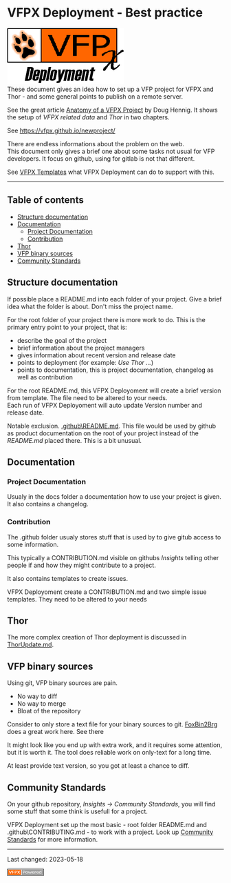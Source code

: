 # VFPX Deployment - Best practice
![VFPX Deployment logo](../docs/Images/vfpxdeployment.png "VFPX Deployment")   
These document gives an idea how to set up a VFP project for VFPX and  Thor - and some general points to publish on a remote server.

See the great article [Anatomy of a VFPX Project](https://doughennig.blogspot.com/2023/05/anatomy-of-vfpx-project.html) by Doug Hennig.
It shows the setup of *VFPX related data* and *Thor* in two chapters.

See https://vfpx.github.io/newproject/

There are endless informations about the problem on the web.   
This document only gives a brief one about some tasks not usual for VFP developers. It focus on github, using for gitlab is not that different.

See [VFPX Templates](./vfpx_templates.md) what VFPX Deployment can do to support with this.

----
## Table of contents
- [Structure documentation](#structure-documentation)
- [Documentation](#documentation)
  - [Project Documentation](#project-documentation)
  - [Contribution](#contribution)
- [Thor](#thor)
- [VFP binary sources](#vfp-binary-sources)
- [Community Standards](#community-standards)

## Structure documentation
If possible place a README.md into each folder of your project. Give a brief idea what the folder is about. Don't miss the project name.   

For the root folder of your project there is more work to do. This is the primary entry point to your project, that is:
- describe the goal of the project
- brief information about the project managers
- gives information about recent version and release date
- points to deployment (for example: *Use Thor ...*)
- points to documentation, this is project documentation, changelog as well as contribution

For the root README.md, this VFPX Deployoment will create a brief version from template. The file need to be altered to your needs.   
Each run of VFPX Deployoment will auto update Version number and release date.

Notable exclusion. <u>.github\\README.md</u>.
This file would be used by github as product documentation on the root of your project instead of the *README.md* placed there.
This is a bit unusual.

## Documentation
### Project Documentation
Usualy in the docs folder a documentation how to use your project is given. It also contains a changelog.

### Contribution
The .github folder usualy stores stuff that is used by to give gitub access to some information.   

This typically a CONTRIBUTION.md visible on githubs *Insights* telling other people if and how they might contribute to a project.

It also contains templates to create issues.

VFPX Deployoment create a CONTRIBUTION.md and two simple issue templates. They need to be altered to your needs

## Thor
The more complex creation of Thor deployment is discussed in [ThorUpdate.md](./ThorUpdate.md).

## VFP binary sources
Using git, VFP binary sources are pain.
- No way to diff
- No way to merge
- Bloat of the repository

Consider to only store a text file for your binary sources to git.
[FoxBin2Brg](https://github.com/fdbozzo/foxbin2prg) does a great work here. See there   

It might look like you end up with extra work, and it requires some attention, but it is worth it.
The tool does reliable work on only-text for a long time.

At least provide text version, so you got at least a chance to diff.

## Community Standards
On your github repository, *Insights -> Community Standards*, you will find some stuff that some think is usefull for a project. 

VFPX Deployment set up the most basic - root folder README.md and .github\\CONTRIBUTING.md - to work with a project.
Look up [Community Standards](https://opensource.guide/) for more information.

----
Last changed: 2023-05-18

![powered by VFPX](./Images/vfpxpoweredby_alternative.gif "powered by VFPX")
